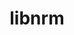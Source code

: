 ---
title: "libnrm"
layout: cache
categories: [package, develop]
meta: {"compilers": ["cce@=18.0.0", "gcc@=10.3.0", "gcc@=11.4.0", "gcc@=9.4.0", "oneapi@=2024.2.1"], "num_specs": 22, "num_specs_by_stack": {"e4s": 6, "e4s-cray-rhel": 2, "e4s-cray-sles": 2, "e4s-neoverse-v2": 6, "e4s-neoverse_v1": 3, "e4s-oneapi": 2, "e4s-power": 1, "root": 22}, "oss": ["rhel8", "sle_hpc15", "ubuntu20.04", "ubuntu22.04"], "platforms": ["linux"], "stacks": ["e4s", "e4s-cray-rhel", "e4s-cray-sles", "e4s-neoverse-v2", "e4s-neoverse_v1", "e4s-oneapi", "e4s-power", "root"], "targets": ["neoverse_v1", "neoverse_v2", "ppc64le", "x86_64_v3", "x86_64_v4"], "versions": ["0.1.0"]}
spec_details: [{"compiler": "oneapi@=2024.2.1", "hash": "42nvrzqousug733kzntfqbx7vhzbfnjc", "os": "ubuntu22.04", "platform": "linux", "size": "-", "stacks": ["e4s-oneapi", "root"], "target": "x86_64_v3", "variants": ["build_system=autotools"], "versions": ["0.1.0"]}, {"compiler": "gcc@=11.4.0", "hash": "72dviwjl5tghfjmx6knl6sszzxezcwna", "os": "ubuntu22.04", "platform": "linux", "size": "-", "stacks": ["e4s", "root"], "target": "x86_64_v3", "variants": ["build_system=autotools"], "versions": ["0.1.0"]}, {"compiler": "cce@=18.0.0", "hash": "brgzanbfjnzqkpwubs42hnzzodta5xie", "os": "rhel8", "platform": "linux", "size": "-", "stacks": ["e4s-cray-rhel", "root"], "target": "x86_64_v3", "variants": ["build_system=autotools"], "versions": ["0.1.0"]}, {"compiler": "gcc@=11.4.0", "hash": "cpesylhc4uzfqpo6dw3lm6mcevbecrgy", "os": "ubuntu22.04", "platform": "linux", "size": "-", "stacks": ["e4s", "root"], "target": "x86_64_v3", "variants": ["build_system=autotools"], "versions": ["0.1.0"]}, {"compiler": "gcc@=11.4.0", "hash": "cyf22w3633h3jvblzw32xnt6y65oiyc7", "os": "ubuntu22.04", "platform": "linux", "size": "-", "stacks": ["e4s", "root"], "target": "x86_64_v3", "variants": ["build_system=autotools"], "versions": ["0.1.0"]}, {"compiler": "cce@=18.0.0", "hash": "ffbkcs4bqiwfreanrtxgi6mitu3mioxg", "os": "rhel8", "platform": "linux", "size": "-", "stacks": ["e4s-cray-rhel", "root"], "target": "x86_64_v3", "variants": ["build_system=autotools"], "versions": ["0.1.0"]}, {"compiler": "gcc@=11.4.0", "hash": "hvbpykna2rka2xy3klg2zcydfj7ew4tr", "os": "ubuntu22.04", "platform": "linux", "size": "-", "stacks": ["e4s-neoverse_v1", "root"], "target": "neoverse_v1", "variants": ["build_system=autotools"], "versions": ["0.1.0"]}, {"compiler": "gcc@=10.3.0", "hash": "lkltrvzviqceix3zsexvkjxxma3bfkpm", "os": "sle_hpc15", "platform": "linux", "size": "-", "stacks": ["e4s-cray-sles", "root"], "target": "x86_64_v4", "variants": ["build_system=autotools"], "versions": ["0.1.0"]}, {"compiler": "gcc@=11.4.0", "hash": "mbdqikwxbg4qjtijmjbza4sxou67weir", "os": "ubuntu22.04", "platform": "linux", "size": "-", "stacks": ["e4s-neoverse-v2", "root"], "target": "neoverse_v2", "variants": ["build_system=autotools"], "versions": ["0.1.0"]}, {"compiler": "gcc@=11.4.0", "hash": "n2ra55yyl5eipmpnsz24rpr7txn7lwaq", "os": "ubuntu22.04", "platform": "linux", "size": "-", "stacks": ["e4s-neoverse-v2", "root"], "target": "neoverse_v2", "variants": ["build_system=autotools"], "versions": ["0.1.0"]}, {"compiler": "gcc@=11.4.0", "hash": "p25sbcmv52ukxtkkaqccleddwve2eq5f", "os": "ubuntu22.04", "platform": "linux", "size": "-", "stacks": ["e4s-neoverse-v2", "root"], "target": "neoverse_v2", "variants": ["build_system=autotools"], "versions": ["0.1.0"]}, {"compiler": "gcc@=11.4.0", "hash": "sfdaks67fgan3mx3bzr6zgbkvhtsayd2", "os": "ubuntu22.04", "platform": "linux", "size": "-", "stacks": ["e4s-neoverse_v1", "root"], "target": "neoverse_v1", "variants": ["build_system=autotools"], "versions": ["0.1.0"]}, {"compiler": "gcc@=11.4.0", "hash": "t77dvlncw2u44etevr2c7ygmtx6bjl2v", "os": "ubuntu22.04", "platform": "linux", "size": "-", "stacks": ["e4s", "root"], "target": "x86_64_v3", "variants": ["build_system=autotools"], "versions": ["0.1.0"]}, {"compiler": "gcc@=11.4.0", "hash": "tx7ysf2sbmu6baq4pp4nm3sdeuxt67n2", "os": "ubuntu22.04", "platform": "linux", "size": "-", "stacks": ["e4s", "root"], "target": "x86_64_v3", "variants": ["build_system=autotools"], "versions": ["0.1.0"]}, {"compiler": "gcc@=9.4.0", "hash": "u3gdhbi6n5occuksulyqxulc2kr2hkcf", "os": "ubuntu20.04", "platform": "linux", "size": "-", "stacks": ["e4s-power", "root"], "target": "ppc64le", "variants": ["build_system=autotools"], "versions": ["0.1.0"]}, {"compiler": "gcc@=11.4.0", "hash": "urll54n33t5qrmm6sjt4rfpwayjzhhsu", "os": "ubuntu22.04", "platform": "linux", "size": "-", "stacks": ["e4s-neoverse-v2", "root"], "target": "neoverse_v2", "variants": ["build_system=autotools"], "versions": ["0.1.0"]}, {"compiler": "gcc@=10.3.0", "hash": "vffinke7rcuplrdglr7w7gpxjoy6egxp", "os": "sle_hpc15", "platform": "linux", "size": "-", "stacks": ["e4s-cray-sles", "root"], "target": "x86_64_v4", "variants": ["build_system=autotools"], "versions": ["0.1.0"]}, {"compiler": "gcc@=11.4.0", "hash": "vq33gvhr4lel7epwiaibb2smpyitswo3", "os": "ubuntu22.04", "platform": "linux", "size": "-", "stacks": ["e4s", "root"], "target": "x86_64_v3", "variants": ["build_system=autotools"], "versions": ["0.1.0"]}, {"compiler": "oneapi@=2024.2.1", "hash": "ydrqf26qxp2to7si3itnqztmfbzbjsfq", "os": "ubuntu22.04", "platform": "linux", "size": "-", "stacks": ["e4s-oneapi", "root"], "target": "x86_64_v3", "variants": ["build_system=autotools"], "versions": ["0.1.0"]}, {"compiler": "gcc@=11.4.0", "hash": "z22hrp7iqpmz36zlj5aew5u3u3qrebpj", "os": "ubuntu22.04", "platform": "linux", "size": "-", "stacks": ["e4s-neoverse-v2", "root"], "target": "neoverse_v2", "variants": ["build_system=autotools"], "versions": ["0.1.0"]}, {"compiler": "gcc@=11.4.0", "hash": "ztcdl5ch5eatfiiswubcwttwjtpahssa", "os": "ubuntu22.04", "platform": "linux", "size": "-", "stacks": ["e4s-neoverse-v2", "root"], "target": "neoverse_v2", "variants": ["build_system=autotools"], "versions": ["0.1.0"]}, {"compiler": "gcc@=11.4.0", "hash": "zxsa4ptajhmzlkes6yn77yhtaeoh52tr", "os": "ubuntu22.04", "platform": "linux", "size": "-", "stacks": ["e4s-neoverse_v1", "root"], "target": "neoverse_v1", "variants": ["build_system=autotools"], "versions": ["0.1.0"]}]
---
